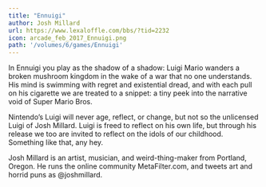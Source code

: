 ```yaml
---
title: "Ennuigi"
author: Josh Millard
url: https://www.lexaloffle.com/bbs/?tid=2232 
icon: arcade_feb_2017_Ennuigi.png 
path: '/volumes/6/games/Ennuigi'
---
```

In Ennuigi you play as the shadow of a shadow: Luigi Mario wanders a broken mushroom kingdom in
the wake of a war that no one understands. His mind is swimming with regret and existential
dread, and with each pull on his cigarette we are treated to a snippet: a tiny peek into the
narrative void of Super Mario Bros.

Nintendo’s Luigi will never age, reflect, or change, but not so the unlicensed Luigi of Josh
Millard. Luigi is freed to reflect on his own life, but through his release we too are invited
to reflect on the idols of our childhood. Something like that, any hey.

Josh Millard is an artist, musician, and weird-thing-maker from Portland, Oregon. He runs the
online community MetaFilter.com, and tweets art and horrid puns as @joshmillard.